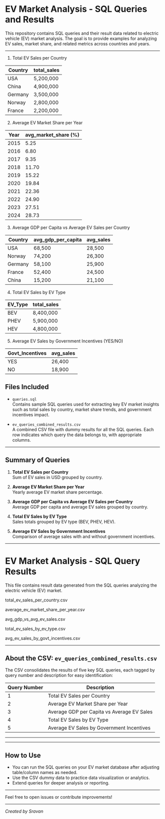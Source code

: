 # EV Market Analysis - SQL Queries and Results

This repository contains SQL queries and their result data related to electric vehicle (EV) market analysis. The goal is to provide examples for analyzing EV sales, market share, and related metrics across countries and years.

---

1. Total EV Sales per Country
   
| Country | total\_sales |
| ------- | ------------ |
| USA     | 5,200,000    |
| China   | 4,900,000    |
| Germany | 3,500,000    |
| Norway  | 2,800,000    |
| France  | 2,200,000    |

2. Average EV Market Share per Year

| Year | avg\_market\_share (%) |
| ---- | ---------------------- |
| 2015 | 5.25                   |
| 2016 | 6.80                   |
| 2017 | 9.35                   |
| 2018 | 11.70                  |
| 2019 | 15.22                  |
| 2020 | 19.84                  |
| 2021 | 22.36                  |
| 2022 | 24.90                  |
| 2023 | 27.51                  |
| 2024 | 28.73                  |

3. Average GDP per Capita vs Average EV Sales per Country

| Country | avg\_gdp\_per\_capita | avg\_sales |
| ------- | --------------------- | ---------- |
| USA     | 68,500                | 28,500     |
| Norway  | 74,200                | 26,300     |
| Germany | 58,100                | 25,900     |
| France  | 52,400                | 24,500     |
| China   | 15,200                | 21,100     |

4. Total EV Sales by EV Type

| EV\_Type | total\_sales |
| -------- | ------------ |
| BEV      | 8,400,000    |
| PHEV     | 5,900,000    |
| HEV      | 4,800,000    |

5. Average EV Sales by Government Incentives (YES/NO)

| Govt\_Incentives | avg\_sales |
| ---------------- | ---------- |
| YES              | 26,400     |
| NO               | 18,900     |



## Files Included

- `queries.sql`  
  Contains sample SQL queries used for extracting key EV market insights such as total sales by country, market share trends, and government incentives impact.

- `ev_queries_combined_results.csv`  
  A combined CSV file with dummy results for all the SQL queries. Each row indicates which query the data belongs to, with appropriate columns.

---

## Summary of Queries

1. **Total EV Sales per Country**  
   Sum of EV sales in USD grouped by country.

2. **Average EV Market Share per Year**  
   Yearly average EV market share percentage.

3. **Average GDP per Capita vs Average EV Sales per Country**  
   Average GDP per capita and average EV sales grouped by country.

4. **Total EV Sales by EV Type**  
   Sales totals grouped by EV type (BEV, PHEV, HEV).

5. **Average EV Sales by Government Incentives**  
   Comparison of average sales with and without government incentives.

---
# EV Market Analysis - SQL Query Results

This file contains result data generated from the SQL queries analyzing the electric vehicle (EV) market.

total_ev_sales_per_country.csv

average_ev_market_share_per_year.csv

avg_gdp_vs_avg_ev_sales.csv

total_ev_sales_by_ev_type.csv

avg_ev_sales_by_govt_incentives.csv

---

## About the CSV: `ev_queries_combined_results.csv`

The CSV consolidates the results of five key SQL queries, each tagged by query number and description for easy identification:

| Query Number | Description                                   |
| ------------ | --------------------------------------------- |
| 1            | Total EV Sales per Country                    |
| 2            | Average EV Market Share per Year              |
| 3            | Average GDP per Capita vs Average EV Sales   |
| 4            | Total EV Sales by EV Type                      |
| 5            | Average EV Sales by Government Incentives     |

---

---

## How to Use

- You can run the SQL queries on your EV market database after adjusting table/column names as needed.
- Use the CSV dummy data to practice data visualization or analytics.
- Extend queries for deeper analysis or reporting.

---

Feel free to open issues or contribute improvements!

---

*Created by Sravan*

